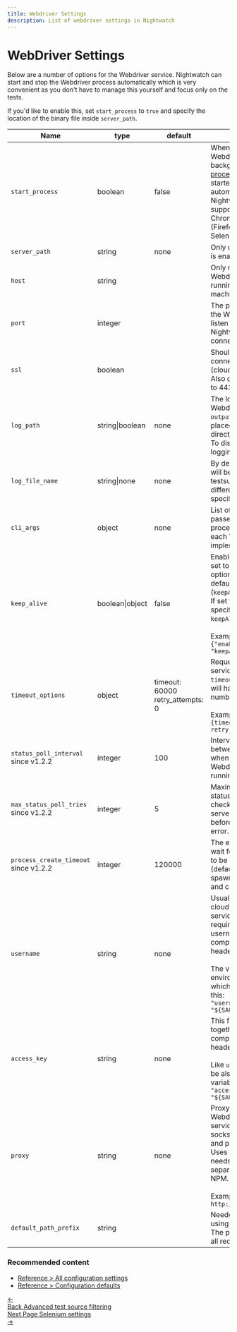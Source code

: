 ```yaml
---
title: Webdriver Settings
description: List of webdriver settings in Nightwatch
---
```


<div class="page-header"><h1>WebDriver Settings</h1></div>


Below are a number of options for the Webdriver service. Nightwatch can start and stop the Webdriver process automatically which is very convenient as you don't have to manage this yourself and focus only on the tests.

If you'd like to enable this, set `start_process` to `true` and specify the location of the binary file inside `server_path`.

<table class="table table-bordered table-striped">
<thead>
 <tr>
   <th style="width: 100px;">Name</th>
   <th style="width: 100px;">type</th>
   <th style="width: 50px;">default</th>
   <th>description</th>
 </tr>
</thead>
<tbody>
 <tr>
   <td><code>start_process</code></td>
   <td>boolean</td>
   <td>false</td>
   <td>When this is enabled, the Webdriver server is run in background in a <a href="https://nodejs.org/api/child_process.html">child process</a> and started/stopped automatically.
    <br>Nightwatch includes support for managing Chromedriver, Geckodriver (Firefox), Safaridriver, and Selenium Server.
   </td>
 </tr>

 <tr>
    <td><code>server_path</code></td>
    <td>string</td>
    <td>none</td>
    <td>Only useful if <code>start_process</code> is enabled. </td>
  </tr>

  <tr>
    <td><code>host</code></td>
    <td>string</td>
    <td></td>
    <td>Only needed when the Webdriver service is running on a different machine.</td>
  </tr>

  <tr>
     <td><code>port</code></td>
     <td>integer</td>
     <td></td>
     <td>The port number on which the Webdriver service will listen and/or on which Nightwatch will attempt to connect.</td>
  </tr>

  <tr>
     <td><code>ssl</code></td>
     <td>boolean</td>
     <td></td>
     <td>Should be set to <code>true</code> if connecting to a remote (cloud) service via HTTPS. Also don't forget to set port to 443.</td>
  </tr>

   <tr>
     <td><code>log_path</code></td>
     <td>string|boolean</td>
     <td>none</td>
     <td>The location where the Webdriver service log file <code>output.log</code> file will be placed. Defaults to current directory.<br>To disable Webdriver logging, set this to <code>false</code></td>
   </tr>

   <tr>
     <td><code>log_file_name</code></td>
     <td>string|none</td>
     <td>none</td>
     <td>By default, the log file name will be the same as the testsuite file name, but a different filename can be specified as well.</td>
   </tr>

   <tr>
     <td><code>cli_args</code></td>
     <td>object</td>
     <td>none</td>
     <td>List of cli arguments to be passed to the Webdriver process. This varies for each Webdriver implementation.</td>
   </tr>

   <tr>
    <td><code>keep_alive</code></td>
    <td>boolean|object</td>
    <td>false</td>
    <td>Enable <a href="https://nodejs.org/api/http.html#http_new_agent_options">HTTP Keep-Alive</a>. If set to <code>true</code> the keepAlive option is enabled with default settings (<code>keepAliveMsecs</code> = 3000).
    <br>If set to an object, can specify specify the <code>keepAliveMsecs</code> value.
     <br><br>Example: <code>"keep_alive" : {"enabled" : true, "keepAliveMsecs" : 2000}</code></td>
  </tr>

  <tr>
    <td><code>timeout_options</code></td>
    <td>object</td>
    <td>
      timeout: 60000
      <br>
      retry_attempts: 0
    </td>
    <td>Requests to the Webdriver service will timeout in <code>timeout</code> miliseconds; a retry will happen <code>retry_attempts</code> number of times.
    <br><br>Example:<br>
    <code>{timeout: 15000, retry_attempts: 5}</code>
    </td>
  </tr>

  <tr>
    <td><code>status_poll_interval</code><br><span class="optional">since v1.2.2</span></td>
    <td>integer</td>
    <td>100</td>
    <td>Interval (in ms) to use between status ping checks when checking if the Webdriver server is up and running</td>
  </tr>

   <tr>
     <td><code>max_status_poll_tries</code><br><span class="optional">since v1.2.2</span></td>
     <td>integer</td>
     <td>5</td>
     <td>Maximum number of ping status check attempts when checking if the Webdriver server is up and running before returning a timeout error.</td>
   </tr>

   <tr>
     <td><code>process_create_timeout</code><br><span class="optional">since v1.2.2</span></td>
     <td>integer</td>
     <td>120000</td>
     <td>The entire time (in ms) to wait for the Node.js process to be created and running (default is 2 min), including spawning the child process and checking the status</td>
   </tr>

   <tr>
     <td><code>username</code></td>
     <td>string</td>
     <td>none</td>
     <td>Usually only needed for cloud testing Selenium services. In case the server requires credentials this username will be used to compute the <code>Authorization</code> header. <br><br>The value can be also an environment variable, in which case it will look like this:<br>
       <code>"username" : "${SAUCE_USERNAME}"</code>
     </td>
   </tr>

   <tr>
     <td><code>access_key</code></td>
     <td>string</td>
     <td>none</td>
     <td>This field will be used together with <code>username</code> to compute the <code>Authorization</code> header. <br><br>Like <code>username</code>, the value can be also an environment variable:<br>
       <code>"access_key" : "${SAUCE_ACCESS_KEY}"</code>
     </td>
   </tr>

   <tr>
      <td><code>proxy</code></td>
      <td>string</td>
      <td>none</td>
      <td>Proxy requests to the Webdriver (or Selenium) service. http, https, socks(v5), socks5, sock4, and pac are accepted. 
<br>Uses <a href="https://www.npmjs.com/package/proxy-agent" target="_blank">proxy-agent</a> which needs to be installed as a separate package from NPM.
<br><br>Example: <code>http://user:pass@host:port</code></td>
   </tr>

   <tr>
    <td><code>default_path_prefix</code></td>
    <td>string</td>
    <td></td>
    <td>Needed sometimes when using a Selenium Server. The prefix to be added to to all requests (e.g. /wd/hub).
    </td>
  </tr>

 </tbody>
</table>


### Recommended content
- [Reference > All configuration settings](/guide/reference/settings.html)
- [Reference > Configuration defaults](/guide/reference/defaults.html)

 <div class="doc-pagination pt-40">
  <div class="previous">
    <a href="/guide/configuration/advanced-test-source-filtering.html">
      <span>←</span>
        <div class="d-flex flex-column">
          <span class="smallT">Back</span>
          <span class="bigT">Advanced test source filtering</span>
        </div>
    </a>
  </div>
  <div class="next">
    <a href="/guide/configuration/selenium-settings.html">
        <div class="d-flex flex-column">
          <span class="smallT">Next Page</span>
          <span class="bigT">Selenium settings</span>
        </div>
        <span>→</span>
    </a>
  </div>
</div>